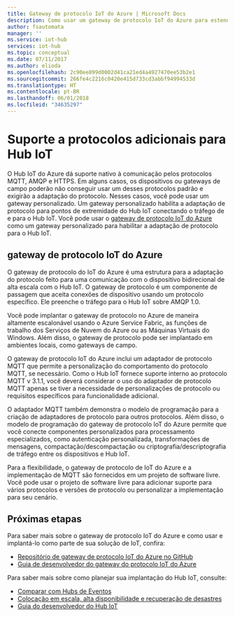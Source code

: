 ```yaml
---
title: Gateway de protocolo IoT do Azure | Microsoft Docs
description: Como usar um gateway de protocolo IoT do Azure para estender os recursos do Hub IoT e o suporte a protocolos para permitir que dispositivos se conectem ao seu hub usando protocolos sem suporte nativo no Hub IoT.
author: fsautomata
manager: ''
ms.service: iot-hub
services: iot-hub
ms.topic: conceptual
ms.date: 07/11/2017
ms.author: elioda
ms.openlocfilehash: 2c90ee899d0002d41ca21ed4a4927470ee53b2e1
ms.sourcegitcommit: 266fe4c2216c0420e415d733cd3abbf94994533d
ms.translationtype: HT
ms.contentlocale: pt-BR
ms.lasthandoff: 06/01/2018
ms.locfileid: "34635297"
---
```

# <a name="support-additional-protocols-for-iot-hub"></a>Suporte a protocolos adicionais para Hub IoT
O Hub IoT do Azure dá suporte nativo à comunicação pelos protocolos MQTT, AMQP e HTTPS. Em alguns casos, os dispositivos ou gateways de campo poderão não conseguir usar um desses protocolos padrão e exigirão a adaptação do protocolo. Nesses casos, você pode usar um gateway personalizado. Um gateway personalizado habilita a adaptação de protocolo para pontos de extremidade do Hub IoT conectando o tráfego de e para o Hub IoT. Você pode usar o [gateway de protocolo IoT do Azure](https://github.com/Azure/azure-iot-protocol-gateway/blob/master/README.md) como um gateway personalizado para habilitar a adaptação de protocolo para o Hub IoT.

## <a name="azure-iot-protocol-gateway"></a>gateway de protocolo IoT do Azure
O gateway de protocolo do IoT do Azure é uma estrutura para a adaptação do protocolo feito para uma comunicação com o dispositivo bidirecional de alta escala com o Hub IoT. O gateway de protocolo é um componente de passagem que aceita conexões de dispositivo usando um protocolo específico. Ele preenche o tráfego para o Hub IoT sobre AMQP 1.0. 

Você pode implantar o gateway de protocolo no Azure de maneira altamente escalonável usando o Azure Service Fabric, as funções de trabalho dos Serviços de Nuvem do Azure ou as Máquinas Virtuais do Windows. Além disso, o gateway de protocolo pode ser implantado em ambientes locais, como gateways de campo.

O gateway de protocolo IoT do Azure inclui um adaptador de protocolo MQTT que permite a personalização do comportamento do protocolo MQTT, se necessário. Como o Hub IoT fornece suporte interno ao protocolo MQTT v 3.1.1, você deverá considerar o uso do adaptador de protocolo MQTT apenas se tiver a necessidade de personalizações de protocolo ou requisitos específicos para funcionalidade adicional.

O adaptador MQTT também demonstra o modelo de programação para a criação de adaptadores de protocolo para outros protocolos. Além disso, o modelo de programação do gateway de protocolo IoT do Azure permite que você conecte componentes personalizados para processamento especializados, como autenticação personalizada, transformações de mensagens, compactação/descompactação ou criptografia/descriptografia de tráfego entre os dispositivos e Hub IoT.

Para a flexibilidade, o gateway de protocolo de IoT do Azure e a implementação de MQTT são fornecidos em um projeto de software livre. Você pode usar o projeto de software livre para adicionar suporte para vários protocolos e versões de protocolo ou personalizar a implementação para seu cenário. 

## <a name="next-steps"></a>Próximas etapas
Para saber mais sobre o gateway de protocolo IoT do Azure e como usar e implantá-lo como parte de sua solução de IoT, confira:

* [Repositório de gateway de protocolo IoT do Azure no GitHub](https://github.com/Azure/azure-iot-protocol-gateway/blob/master/README.md)
* [Guia de desenvolvedor do gateway do protocolo IoT do Azure](https://github.com/Azure/azure-iot-protocol-gateway/blob/master/docs/DeveloperGuide.md)

Para saber mais sobre como planejar sua implantação do Hub IoT, consulte:

* [Comparar com Hubs de Eventos][lnk-compare]
* [Colocação em escala, alta disponibilidade e recuperação de desastres][lnk-scaling]
* [Guia do desenvolvedor do Hub IoT][lnk-devguide]

[lnk-compare]: iot-hub-compare-event-hubs.md
[lnk-scaling]: iot-hub-scaling.md
[lnk-devguide]: iot-hub-devguide.md
